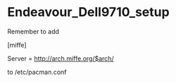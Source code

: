 # Endeavour_Dell9710_setup
Remember to add


[miffe]

Server = http://arch.miffe.org/$arch/

to /etc/pacman.conf
